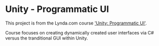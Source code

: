 # Unity - Programmatic UI

This project is from the Lynda.com course ['Unity: Programmatic UI'](https://www.lynda.com/Unity-tutorials/Programmatic-UI-Unity/489008-2.html).

Course focuses on creating dynamically created user interfaces via C# versus the tranditional GUI within Unity.
